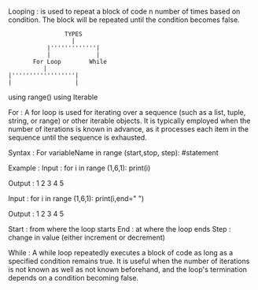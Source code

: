 Looping : is used to repeat a block of code n number of times based on condition. The block will be repeated until the condition becomes false.


                    TYPES
                      |
               |'''''''''''''|
               |             |
           For Loop        While
              |
    |''''''''''''''''''|
    |                  |
using range()    using Iterable

For : A for loop is used for iterating over a sequence (such as a list, tuple, string, or range) or other iterable objects. It is typically employed when the number of iterations is known in advance, as it processes each item in the sequence until the sequence is exhausted.

Syntax : For variableName in range (start,stop, step):
            #statement

Example : 
Input : for i in range (1,6,1):
                print(i)

Output : 
1
2
3
4
5

Input : for i in range (1,6,1):
                print(i,end=" ")

Output : 
1 2 3 4 5


Start : from where the loop starts
End : at where the loop ends
Step : change in value (either increment or decrement)



While : A while loop repeatedly executes a block of code as long as a specified condition remains true. It is useful when the number of iterations is not known as well as not known beforehand, and the loop's termination depends on a condition becoming false.  

